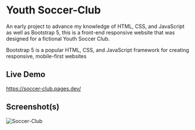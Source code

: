 # Youth Soccer-Club
An early project to advance my knowledge of HTML, CSS, and JavaScript as well as Bootstrap 5, this is a front-end responsive website that was designed for a fictional Youth Soccer Club.

Bootstrap 5 is a popular HTML, CSS, and JavaScript framework for creating responsive, mobile-first websites
 
## Live Demo 
https://soccer-club.pages.dev/
 
## Screenshot(s)

![Soccer-Club](https://user-images.githubusercontent.com/25801484/158863389-ccb68ef5-b468-414c-8fd1-88c0142a5f68.png)
